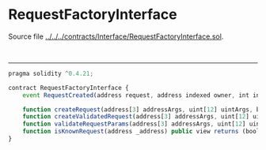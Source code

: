 # RequestFactoryInterface

Source file [../../../contracts/Interface/RequestFactoryInterface.sol](../../../contracts/Interface/RequestFactoryInterface.sol).

<br />

<hr />

```javascript
pragma solidity ^0.4.21;

contract RequestFactoryInterface {
    event RequestCreated(address request, address indexed owner, int indexed bucket, uint[12] params);

    function createRequest(address[3] addressArgs, uint[12] uintArgs, bytes callData) public payable returns (address);
    function createValidatedRequest(address[3] addressArgs, uint[12] uintArgs, bytes callData) public payable returns (address);
    function validateRequestParams(address[3] addressArgs, uint[12] uintArgs, uint endowment) public view returns (bool[6]);
    function isKnownRequest(address _address) public view returns (bool);
}

```
